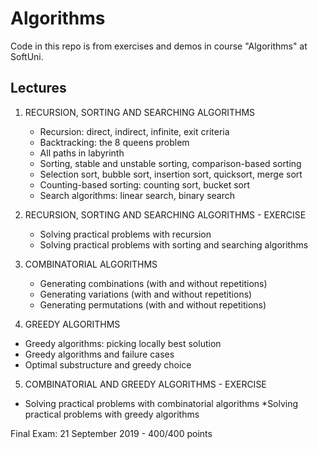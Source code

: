 # Algorithms
Code in this repo is from exercises and demos in course "Algorithms" at SoftUni.

## Lectures
1. RECURSION, SORTING AND SEARCHING ALGORITHMS
   * Recursion: direct, indirect, infinite, exit criteria
   * Backtracking: the 8 queens problem
   * Аll paths in labyrinth
   * Sorting, stable and unstable sorting, comparison-based sorting
   * Selection sort, bubble sort, insertion sort, quicksort, merge sort
   * Counting-based sorting: counting sort, bucket sort
   * Search algorithms: linear search, binary search
  
2. RECURSION, SORTING AND SEARCHING ALGORITHMS - EXERCISE
   * Solving practical problems with recursion
   * Solving practical problems with sorting and searching algorithms

3. COMBINATORIAL ALGORITHMS
   * Generating combinations (with and without repetitions)
   * Generating variations (with and without repetitions)
   * Generating permutations (with and without repetitions)
 
 4. GREEDY ALGORITHMS
   * Greedy algorithms: picking locally best solution
   * Greedy algorithms and failure cases
   * Optimal substructure and greedy choice
 
 5. COMBINATORIAL AND GREEDY ALGORITHMS - EXERCISE
   * Solving practical problems with combinatorial algorithms
   *Solving practical problems with greedy algorithms

Final Exam: 21 September 2019 - 400/400 points

